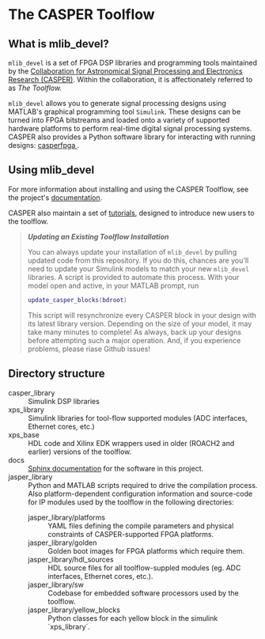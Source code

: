 # The CASPER Toolflow



## What is mlib_devel?


`mlib_devel` is a set of FPGA DSP libraries and programming tools maintained by the [Collaboration for Astronomical Signal Processing and Electronics Research (CASPER)](http://casper.berkeley.edu/>). Within the collaboration, it is affectionately referred to as *The Toolflow.*

``mlib_devel`` allows you to generate signal processing designs using MATLAB's graphical programming tool `Simulink`. These designs can be turned into FPGA bitstreams and loaded onto a variety of supported hardware platforms to perform real-time digital signal processing systems. CASPER also provides a Python software library for interacting with running designs: [casperfpga ](https://github.com/casper-astro/casperfpga).

## Using mlib_devel

For more information about installing and using the CASPER Toolflow, see the project's [documentation](https://casper-toolflow.readthedocs.io).

CASPER also maintain a set of [tutorials](https://casper-tutorials.readthedocs.io), designed to introduce new users to the toolflow.

> ***Updating an Existing Toolflow Installation***
>
>You can always update your installation of `mlib_devel` by pulling updated code from this repository. If you do this, chances are you'll need to update your Simulink models to match your new `mlib_devel` libraries. A script is provided to automate this process. With your model open and active, in your MATLAB prompt, run
>```matlab
>update_casper_blocks(bdroot)
>```
> This script will resynchronize every CASPER block in your design with its latest library version. Depending on the size of your model, it may take many minutes to complete!
>As always, back up your designs before attempting such a major operation. And, if you experience problems, please riase Github issues!

## Directory structure

<dl>
  <dt>casper_library</dt>
  <dd>Simulink DSP libraries</dd>
  <dt>xps_library</dt>
  <dd>Simulink libraries for tool-flow supported modules (ADC interfaces, Ethernet cores, etc.)</dd>
  <dt>xps_base</dt>
  <dd>HDL code and Xilinx EDK wrappers used in older (ROACH2 and earlier) versions of the toolflow.</dd>
  <dt>docs</dt>
  <dd><a href="https://casper-toolflow.readthedocs.io">Sphinx documentation</a> for the software in this project.</dd>
  <dt>jasper_library</dt>
  <dd>
    Python and MATLAB scripts required to drive the compilation process. Also platform-dependent configuration information and source-code for IP modules used by the toolflow in the following directories:
  <dl>
    <dt>jasper_library/platforms</dt>
    <dd>YAML files defining the compile parameters and physical constraints of CASPER-supported FPGA platforms.</dd>
    <dt>jasper_library/golden</dt>
    <dd>Golden boot images for FPGA platforms which require them.</dd>
    <dt>jasper_library/hdl_sources</dt>
    <dd>HDL source files for all toolflow-suppled modules (eg. ADC interfaces, Ethernet cores, etc.).</dd>
    <dt>jasper_library/sw</dt>
    <dd>Codebase for embedded software processors used by the toolflow.</dd>
    <dt>jasper_library/yellow_blocks</dt>
    <dd>Python classes for each yellow block in the simulink `xps_library`.</dd>
    </dl>
  </dd>
</dl>
